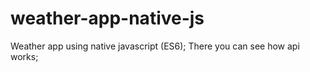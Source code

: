 # weather-app-native-js
Weather app using native javascript (ES6);
There you can see how api works;
